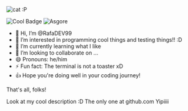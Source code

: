 ![cat :P](https://github.com/user-attachments/assets/2aad0979-9fc8-43ee-bbbe-3c0bfc53f72c)
<!--![Asgore_car_gif](https://github.com/user-attachments/assets/1b3e0b5b-1b33-4978-beac-3544aee9eb79)-->

![Cool Badge](https://img.shields.io/badge/Men-This_is_cool!_:3-blue)
![Asgore](https://img.shields.io/badge/Hihi%20Asgore%20car%20gif%20>:D-8A2BE2)

- 👋 Hi, I’m @RafaDEV99
- 👀 I’m interested in programming cool things and testing things!! :D
- 🌱 I’m currently learning what I like
- 💞️ I’m looking to collaborate on ...
- 😄 Pronouns: he/him
- ⚡ Fun fact: The terminal is not a toaster xD
- 👍 Hope you're doing well in your coding journey!

That's all, folks!

Look at my cool description :D
The only one at github.com
Yipiiii

<!---
RafaDEV99/RafaDEV99 is a ✨ special ✨ repository because its `README.md` (this file) appears on your GitHub profile.
You can click the Preview link to view your changes.
--->
